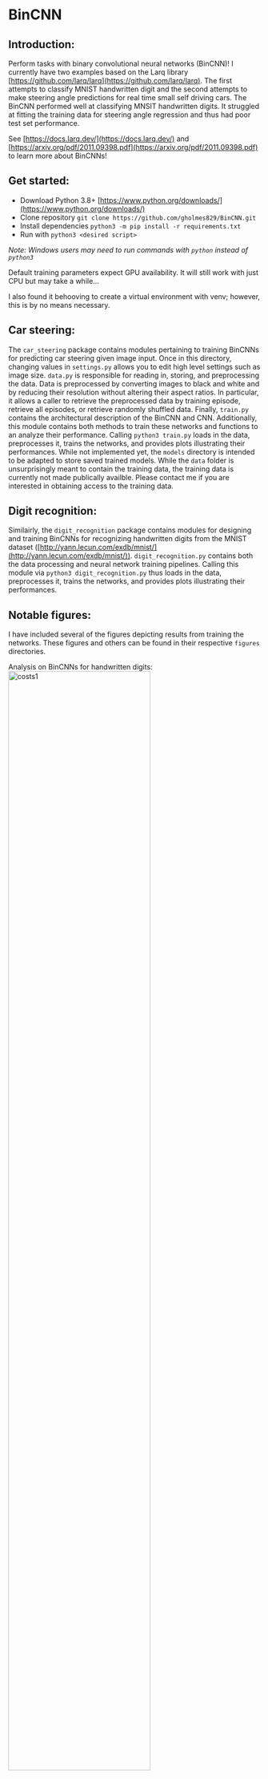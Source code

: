 # BinCNN
## Introduction:
Perform tasks with binary convolutional neural networks (BinCNN)! I currently have two examples based on the Larq library [https://github.com/larq/larq](https://github.com/larq/larq). The first attempts to classify MNIST handwritten digit and the second attempts to make steering angle predictions for real time small self driving cars. The BinCNN performed well at classifying MNSIT handwritten digits. It struggled at fitting the training data for steering angle regression and thus had poor test set performance.

See [https://docs.larq.dev/](https://docs.larq.dev/) and [https://arxiv.org/pdf/2011.09398.pdf](https://arxiv.org/pdf/2011.09398.pdf) to learn more about BinCNNs!

## Get started:
* Download Python 3.8+ [https://www.python.org/downloads/](https://www.python.org/downloads/)
* Clone repository `git clone https://github.com/gholmes829/BinCNN.git`
* Install dependencies `python3 -m pip install -r requirements.txt`
* Run with `python3 <desired script>`

_Note: Windows users may need to run commands with `python` instead of `python3`_

Default training parameters expect GPU availability. It will still work with just CPU but may take a while...

I also found it behooving to create a virtual environment with venv; however, this is by no means necessary.

## Car steering:
The `car_steering` package contains modules pertaining to training BinCNNs for predicting car steering given image input. Once in this directory, changing values in `settings.py` allows you to edit high level settings such as image size. `data.py` is responsible for reading in, storing, and preprocessing the data. Data is preprocessed by converting images to black and white and by reducing their resolution without altering their aspect ratios. In particular, it allows a caller to retrieve the preprocessed data by training episode, retrieve all episodes, or retrieve randomly shuffled data. Finally, `train.py` contains the architectural description of the BinCNN and CNN. Additionally, this module contains both methods to train these networks and functions to an analyze their performance. Calling `python3 train.py` loads in the data, preprocesses it, trains the networks, and provides plots illustrating their performances. While not implemented yet, the `models` directory is intended to be adapted to store saved trained models. While the `data` folder is unsurprisingly meant to contain the training data, the training data is currently not made publically availble. Please contact me if you are interested in obtaining access to the training data.

## Digit recognition:
Similairly, the `digit_recognition` package contains modules for designing and training BinCNNs for recognizing handwritten digits from  the MNIST dataset ([http://yann.lecun.com/exdb/mnist/](http://yann.lecun.com/exdb/mnist/)). `digit_recognition.py` contains both the data processing and neural network training pipelines. Calling this module via `python3 digit_recognition.py` thus loads in the data, preprocesses it, trains the networks, and provides plots illustrating their performances.

## Notable figures:
I have included several of the figures depicting results from training the networks. These figures and others can be found in their respective `figures` directories.

Analysis on BinCNNs for handwritten digits:
<img src="https://user-images.githubusercontent.com/60802511/118946215-c7117e00-b91b-11eb-8001-b13067e7ef1d.png" alt="costs1" width="75%" style="text-align: left"/>

Analysis on BinCNNs for self driving cars:
<img src="https://user-images.githubusercontent.com/60802511/118946296-da244e00-b91b-11eb-9417-7432e1f2ab7a.png" alt="costs2" width="75%" style="text-align: left"/>


<img src="https://user-images.githubusercontent.com/60802511/118946310-dd1f3e80-b91b-11eb-9b67-c90b4c431a1a.PNG" alt="specs1" width="75%" style="text-align: left"/>


